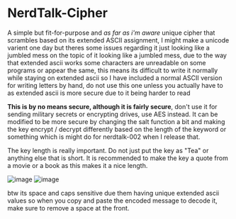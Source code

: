 # NerdTalk-Cipher
A simple but fit-for-purpose and *as far as i'm aware* unique cipher that scrambles based on its extended ASCII assignment, I might make a unicode varient one day but theres some issues regarding it just looking like a jumbled mess
on the topic of it looking like a jumbled mess, due to the way that extended ascii works some characters are unreadable on some programs or appear the same, this means its difficult to write it normally while staying on extended ascii so I have included a normal ASCII version for writing letters by hand, do not use this one unless you actually have to as extended ascii is more secure due to it being harder to read

**This is by no means secure, although it is fairly secure**, don't use it for sending military secrets or encrypting drives, use AES instead. It can be modified to be more secure by changing the salt function a bit and making the key encrypt / decrypt differently based on the length of the keyword or something which is might do for nerdtalk-002 when I release that.

The key length is really important. Do not just put the key as "Tea" or anything else that is short.
It is recommended to make the key a quote from a movie or a book as this makes it a nice length.

![image](https://github.com/user-attachments/assets/1aa02317-97a7-4aeb-9ade-88d362ca6cb1)
![image](https://github.com/user-attachments/assets/14c270de-27c8-4310-bb01-df06fb6e90fe)

btw its space and caps sensitive due them having unique extended ascii values so when you copy and paste the encoded message to decode it, make sure to remove a space at the front.
